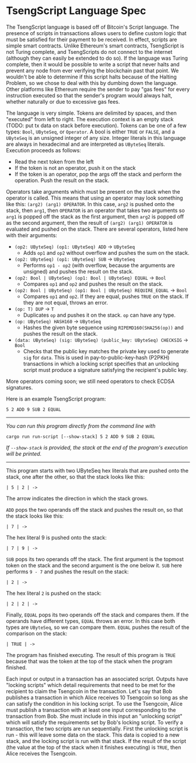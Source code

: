 # TsengScript Language Spec

The TsengScript language is based off of Bitcoin's Script language. The presence of scripts in transactions allows users to define custom logic that must be satisfied for their payment to be received. In effect, scripts are simple smart contracts. Unlike Ethereum's smart contracts, TsengScript is not Turing complete, and TsengScripts do not connect to the internet (although they can easily be extended to do so). If the language was Turing complete, then it would be possible to write a script that never halts and prevent any node from ever verifying the blockchain past that point. We wouldn't be able to determine if this script halts because of the Halting Problem, so we chose to deal with this by dumbing down the language. Other platforms like Ethereum require the sender to pay "gas fees" for every instruction executed so that the sender's program would always halt, whether naturally or due to excessive gas fees.

The language is very simple. Tokens are delimited by spaces, and then "executed" from left to right. The execution context is an empty stack (TODO: put tx data on stack before execution). Tokens can be one of a few types: `Bool`, `UByteSeq`, or `Operator`. A bool is either `TRUE` or `FALSE`, and a `UByteSeq` is an unsigned integer of any size. Integer literals in this language are always in hexadecimal and are interpreted as `UByteSeq` literals. Execution proceeds as follows:

- Read the next token from the left
- If the token is not an operator, push it on the stack
- If the token is an operator, pop the args off the stack and perform the operation. Push the result on the stack.

Operators take arguments which must be present on the stack when the operator is called. This means that using an operator may look something like this: `(arg2) (arg1) OPERATOR`. In this case, `arg2` is pushed onto the stack, then `arg1`, then `OPERATOR` is an operator that takes two arguments so `arg1` is popped off the stack as the first argument, then `arg2` is popped off as the second argument, then the result of `(arg2) (arg1) OPERATOR` is evaluated and pushed on the stack. There are several operators, listed here with their arguments:

- `(op2: UByteSeq) (op1: UByteSeq) ADD` -> `UByteSeq`
  - Adds `op1` and `op2` without overflow and pushes the sum on the stack.
- `(op2: UByteSeq) (op1: UByteSeq) SUB` -> `UByteSeq`
  - Performs `op1 - op2` (with overflow, because the arguments are unsigned) and pushes the result on the stack.
- `(op2: Bool | UByteSeq) (op1: Bool | UByteSeq) EQUAL` -> `Bool`
  - Compares `op1` and `op2` and pushes the result on the stack.
- `(op2: Bool | UByteSeq) (op1: Bool | UByteSeq) REQUIRE_EQUAL` -> `Bool`
  - Compares `op1` and `op2`. If they are equal, pushes `TRUE` on the stack. If they are not equal, throws an error.
- `(op: T) DUP` -> `T`
  - Duplicates `op` and pushes it on the stack. `op` can have any type.
- `(op: UByteSeq) HASH160` -> `UByteSeq`
  - Hashes the given byte sequence using `RIPEMD160(SHA256(op))` and pushes the result on the stack.
- `(data: UByteSeq) (sig: UByteSeq) (public_key: UByteSeq) CHECKSIG` -> `Bool`
  - Checks that the public key matches the private key used to generate `sig` for `data`. This is used in pay-to-public-key-hash (P2PKH) transactions in which a locking script specifies that an unlocking script must produce a signature satisfying the recipient's public key.

More operators coming soon; we still need operators to check ECDSA signatures.

Here is an example TsengScript program:

```
5 2 ADD 9 SUB 2 EQUAL
```

<hr>

_You can run this program directly from the command line with_

```
cargo run run-script [--show-stack] 5 2 ADD 9 SUB 2 EQUAL
```

_If `--show-stack` is provided, the stack at the end of the program's execution will be printed._

<hr>

This program starts with two UByteSeq hex literals that are pushed onto the stack, one after the other, so that the stack looks like this:

```
| 5 | 2 | ->
```

The arrow indicates the direction in which the stack grows.

`ADD` pops the two operands off the stack and pushes the result on, so that the stack looks like this:

```
| 7 | ->
```

The hex literal 9 is pushed onto the stack:

```
| 7 | 9 | ->
```

`SUB` pops its two operands off the stack. The first argument is the topmost token on the stack and the second argument is the one below it. `SUB` here performs `9 - 7` and pushes the result on the stack:

```
| 2 | ->
```

The hex literal `2` is pushed on the stack:

```
| 2 | 2 | ->
```

Finally, `EQUAL` pops its two operands off the stack and compares them. If the operands have different types, `EQUAL` throws an error. In this case both types are `UByteSeq`, so we can compare them. `EQUAL` pushes the result of the comparison on the stack:

```
| TRUE | ->
```

The program has finished executing. The result of this program is `TRUE` because that was the token at the top of the stack when the program finished.

Each input or output in a transaction has an associated script. Outputs have "locking scripts" which detail requirements that need to be met for the recipient to claim the Tsengcoin in the transaction. Let's say that Bob publishes a transaction in which Alice receives 10 Tsengcoin so long as she can satisfy the condition in his locking script. To use the Tsengcoin, Alice must publish a transaction with at least one input corresponding to the transaction from Bob. She must include in this input an "unlocking script" which will satisfy the requirements set by Bob's locking script. To verify a transaction, the two scripts are run sequentially. First the unlocking script is run - this will leave some data on the stack. This data is copied to a new stack, and the locking script is run with that stack. If the result of the script (the value at the top of the stack when it finishes executing) is `TRUE`, then Alice receives the Tsengcoin.
